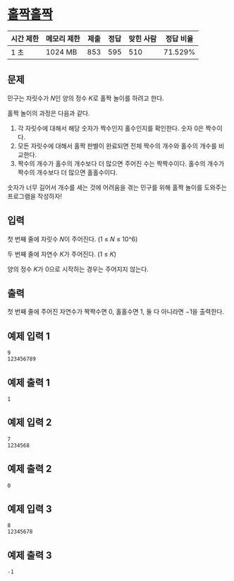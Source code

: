 # [홀짝홀짝](https://www.acmicpc.net/problem/31867)

| 시간 제한 | 메모리 제한 | 제출 | 정답 | 맞힌 사람 | 정답 비율 |
| --- | --- | --- | --- | --- | --- |
| 1 초 | 1024 MB | 853 | 595 | 510 | 71.529% |

## 문제

민구는 자릿수가 𝑁인 양의 정수 𝐾로 홀짝 놀이를 하려고 한다.

홀짝 놀이의 과정은 다음과 같다.

1. 각 자릿수에 대해서 해당 숫자가 짝수인지 홀수인지를 확인한다. 숫자 0은 짝수이다.
2. 모든 자릿수에 대해서 홀짝 판별이 완료되면 전체 짝수의 개수와 홀수의 개수를 비교한다.
3. 짝수의 개수가 홀수의 개수보다 더 많으면 주어진 수는 짝짝수이다. 홀수의 개수가 짝수의 개수보다 더 많으면 홀홀수이다.

숫자가 너무 길어서 개수를 세는 것에 어려움을 겪는 민구를 위해 홀짝 놀이를 도와주는 프로그램을 작성하자!

## 입력

첫 번째 줄에 자릿수 𝑁이 주어진다. (1 ≤ 𝑁 ≤ 10^6)

두 번째 줄에 자연수 𝐾가 주어진다. (1 ≤ 𝐾)

양의 정수 𝐾가 0으로 시작하는 경우는 주어지지 않는다.

## 출력

첫 번째 줄에 주어진 자연수가 짝짝수면 0, 홀홀수면 1, 둘 다 아니라면 −1을 출력한다.

## 예제 입력 1

```
9
123456789

```

## 예제 출력 1

```
1

```

## 예제 입력 2

```
7
1234568

```

## 예제 출력 2

```
0

```

## 예제 입력 3

```
8
12345678

```

## 예제 출력 3

```
-1
```
